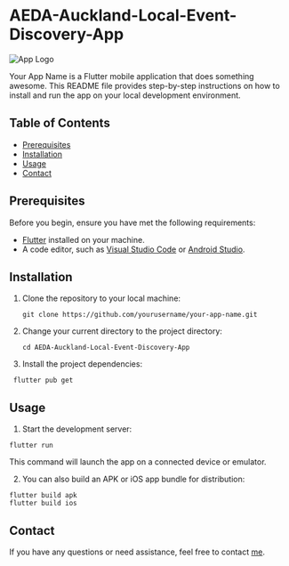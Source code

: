 # AEDA-Auckland-Local-Event-Discovery-App

![App Logo](/assets/app_logo.png)

Your App Name is a Flutter mobile application that does something awesome. This README file provides step-by-step instructions on how to install and run the app on your local development environment.

## Table of Contents

- [Prerequisites](#prerequisites)
- [Installation](#installation)
- [Usage](#usage)
- [Contact](#contact)

## Prerequisites

Before you begin, ensure you have met the following requirements:

- [Flutter](https://flutter.dev/docs/get-started/install) installed on your machine.
- A code editor, such as [Visual Studio Code](https://code.visualstudio.com/) or [Android Studio](https://developer.android.com/studio).

## Installation

1. Clone the repository to your local machine:

   ```shell
   git clone https://github.com/yourusername/your-app-name.git
   ```

2. Change your current directory to the project directory:
   
   ```shell
   cd AEDA-Auckland-Local-Event-Discovery-App
   ```

3. Install the project dependencies:
   
  ```shell
   flutter pub get
  ```
## Usage

1.  Start the development server:
   
   ```shell
   flutter run
   ```
This command will launch the app on a connected device or emulator.

2.  You can also build an APK or iOS app bundle for distribution:

   ```shell
  flutter build apk
  flutter build ios
  ```

## Contact

If you have any questions or need assistance, feel free to contact [me](ymt.yemyattun@gmail.com).
